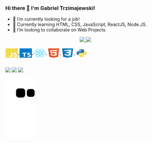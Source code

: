 ### Hi there 👋 I'm Gabriel Trzimajewski!


- 🔭 I’m currently looking for a job!
- 🌱 Currently learning HTML, CSS, JavaScript, ReactJS, Node.JS.
- 👯 I’m looking to collaborate on Web Projects

<div align="center">
  <a href="https://github.com/Sn0wye">
  <img height="180em" src="https://github-readme-stats.vercel.app/api?username=Sn0wye&show_icons=true&theme=synthwave&include_all_commits=true&count_private=true"/>
  <img height="180em" src="https://github-readme-stats.vercel.app/api/top-langs/?username=Sn0wye&layout=compact&langs_count=7&theme=synthwave"/>
</div>
 
  <div style="display: inline_block"><br>
  <img align="center" alt="Sn0wye-Js" height="30" width="40" src="https://raw.githubusercontent.com/devicons/devicon/master/icons/javascript/javascript-plain.svg">
  <img align="center" alt="Sn0wye-Ts" height="30" width="40" src="https://raw.githubusercontent.com/devicons/devicon/master/icons/typescript/typescript-plain.svg">
  <img align="center" alt="Sn0wye-React" height="30" width="40" src="https://raw.githubusercontent.com/devicons/devicon/master/icons/react/react-original.svg">
  <img align="center" alt="Sn0wye-HTML" height="30" width="40" src="https://raw.githubusercontent.com/devicons/devicon/master/icons/html5/html5-original.svg">
  <img align="center" alt="Sn0wye-CSS" height="30" width="40" src="https://raw.githubusercontent.com/devicons/devicon/master/icons/css3/css3-original.svg">
  <img align="center" alt="Sn0wye-Python" height="30" width="40" src="https://raw.githubusercontent.com/devicons/devicon/master/icons/python/python-original.svg">
</div>
  
  ##
  
<div> 
  <a href="https://www.linkedin.com/in/gabriel-trzimajewski" target="_blank"><img src="https://img.shields.io/badge/-LinkedIn-%230077B5?style=for-the-badge&logo=linkedin&logoColor=white" target="_blank"></a> 
  <a href="https://instagram.com/gabtrzimajewski" target="_blank"><img src="https://img.shields.io/badge/-Instagram-%23E4405F?style=for-the-badge&logo=instagram&logoColor=white" target="_blank"></a>
  <a href = "mailto:gabrieltrz2005@gmail.com"><img src="https://img.shields.io/badge/-Gmail-%23333?style=for-the-badge&logo=gmail&logoColor=white" target="_blank"></a>

  ![Snake animation](https://github.com/Sn0wye/Sn0wye/blob/output/github-contribution-grid-snake.svg)
</div>
